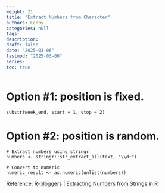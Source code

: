 ```yaml
---
weight: 21
title: "Extract Numbers from Character"
authors: Lenny
categories: null
tags: 
description: 
draft: false
date: "2025-03-06"
lastmod: "2025-03-06"
series:
toc: true
---
```



# Option #1: position is fixed.

```
substr(week_end, start = 1, stop = 2)
```

# Option #2: position is random.

```
# Extract numbers using stringr
numbers <- stringr::str_extract_all(text, "\\d+")

# Convert to numeric
numeric_result <- as.numeric(unlist(numbers))
```
Reference: <a href = "https://www.r-bloggers.com/2024/06/extracting-numbers-from-strings-in-r/" target="_blank" rel="noopener noreferrer">R-bloggers | Extracting Numbers from Strings in R</a>
